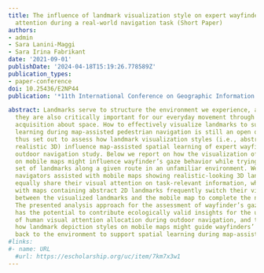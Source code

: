 ```yaml
---
title: The influence of landmark visualization style on expert wayfinders' visual
  attention during a real-world navigation task (Short Paper)
authors:
- admin
- Sara Lanini-Maggi
- Sara Irina Fabrikant
date: '2021-09-01'
publishDate: '2024-04-18T15:19:26.778589Z'
publication_types:
- paper-conference
doi: 10.25436/E2NP44
publication: '*11th International Conference on Geographic Information Science (GIScience 2021). UC Santa Barbara: Center for Spatial Studies*'

abstract: Landmarks serve to structure the environment we experience, and therefore
  they are also critically important for our everyday movement through and knowledge
  acquisition about space. How to effectively visualize landmarks to support spatial
  learning during map-assisted pedestrian navigation is still an open question. We
  thus set out to assess how landmark visualization styles (i.e., abstract 2D vs.
  realistic 3D) influence map-assisted spatial learning of expert wayfinders in an
  outdoor navigation study. Below we report on how the visualization of landmarks
  on mobile maps might influence wayfinder’s gaze behavior while trying to find a
  set of landmarks along a given route in an unfamiliar environment. We find that
  navigators assisted with mobile maps showing realistic-looking 3D landmarks more
  equally share their visual attention on task-relevant information, while those assisted
  with maps containing abstract 2D landmarks frequently switch their visual attention
  between the visualized landmarks and the mobile map to complete the navigation task.
  The presented analysis approach for the assessment of wayfinder’s gaze patterns
  has the potential to contribute ecologically valid insights for the understanding
  of human visual attention allocation during outdoor navigation, and to further understand
  how landmark depiction styles on mobile maps might guide wayfinders’ visual attention
  back to the environment to support spatial learning during map-assisted navigation.
#links:
#- name: URL
  #url: https://escholarship.org/uc/item/7km7x3w1
---
```

